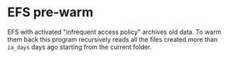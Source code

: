 EFS pre-warm
============

EFS with activated "infrequent access policy" archives old data.
To warm them back this program recursively reads all the files created more than `ia_days` days ago
starting from the current folder.
